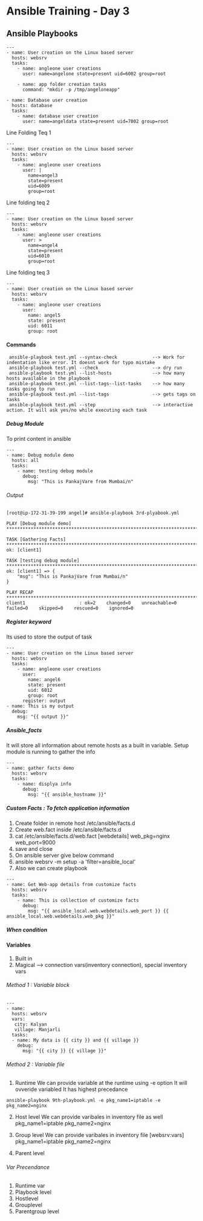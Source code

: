# Ansible Training - Day 3

## Ansible Playbooks


```console
---
- name: User creation on the Linux based server
  hosts: websrv
  tasks:
    - name: angleone user creations
      user: name=angelone state=present uid=6002 group=root

    - name: app folder creation tasks
      command: "mkdir -p /tmp/angeloneapp"

- name: Database user creation
  hosts: database
  tasks:
    - name: database user creation
      user: name=angeldata state=present uid=7002 group=root
 ```


Line Folding Teq 1
```console
---
- name: User creation on the Linux based server
  hosts: websrv
  tasks:
    - name: angleone user creations
      user: |
        name=angel3
        state=present
        uid=6009
        group=root
```

Line folding teq 2
```console
---
- name: User creation on the Linux based server
  hosts: websrv
  tasks:
    - name: angleone user creations
      user: >
        name=angel4
        state=present
        uid=6010
        group=root
```

Line folding teq 3
```console
---
- name: User creation on the Linux based server
  hosts: websrv
  tasks:
    - name: angleone user creations
      user:
        name: angel5
        state: present
        uid: 6011
        group: root
 ```
 
 
#### Commands
```console
 ansible-playbook test.yml --syntax-check             --> Work for indentation like error. It doesnt work for typo mistake
 ansible-playbook test.yml --check                    --> dry run 
 ansible-playbook test.yml --list-hosts               --> how many hosts available in the playbook
 ansible-playbook test.yml --list-tags--list-tasks    --> how many tasks going to run
 ansible-playbook test.yml --list-tags                --> gets tags on tasks
 ansible-playbook test.yml --step                     --> interactive action. It will ask yes/no while executing each task
```


##### Debug Module
To print content in ansible 
```console
---
- name: Debug module demo
  hosts: all
  tasks:
    - name: testing debug module
      debug:
        msg: "This is PankajVare from Mumbai/n"
```
###### Output
```console
[root@ip-172-31-39-199 angel]# ansible-playbook 3rd-plyabook.yml 

PLAY [Debug module demo] *********************************************************************************************************************************************************************************************

TASK [Gathering Facts] ***********************************************************************************************************************************************************************************************
ok: [client1]

TASK [testing debug module] ******************************************************************************************************************************************************************************************
ok: [client1] => {
    "msg": "This is PankajVare from Mumbai/n"
}

PLAY RECAP ***********************************************************************************************************************************************************************************************************
client1                    : ok=2    changed=0    unreachable=0    failed=0    skipped=0    rescued=0    ignored=0
```

##### Register keyword
Its used to store the output of task 

```console
---
- name: User creation on the Linux based server
  hosts: websrv
  tasks:
    - name: angleone user creations
      user:
        name: angel6
        state: present
        uid: 6012
        group: root
      register: output
- name: This is my output
  debug:
    msg: "{{ output }}"
 ```


##### Ansible_facts
It will store all information about remote hosts as a built in variable.
Setup module is running to gather the info

```console
---
- name: gather facts demo
  hosts: websrv
  tasks:
    - name: displya info
      debug:
        msg: "{{ ansible_hostname }}"
 ```

##### Custom Facts : To fetch application information
1. Create folder in remote host /etc/ansible/facts.d
2. Create web.fact inside /etc/ansible/facts.d
3. cat /etc/ansible/facts.d/web.fact
    [webdetails]
    web_pkg=nginx
    web_port=9000
4. save and close
5. On ansible server give below command 
6. ansible websrv -m setup -a 'filter=ansible_local'
7. Also we can create playbook
```console
---
- name: Get Web-app details from customize facts
  hosts: websrv
  tasks:
    - name: This is collection of customize facts
      debug:
        msg: "{{ ansible_local.web.webdetails.web_port }} {{ ansible_local.web.webdetails.web_pkg }}"
```

##### When condition


#### Variables
1. Built in
2. Magical --> connection vars(inventory connection), special inventory vars

###### Method 1 : Variable block
```console
---
- name:
  hosts: websrv
  vars:
   city: Kalyan
   village: Manjarli
  tasks:
  - name: My data is {{ city }} and {{ village }}
    debug:
      msg: "{{ city }} {{ village }}"
```

###### Method 2 : Variable file

1) Runtime
We can provide variable at the runtime using -e option
It will ovveride variabled
It has highest precedance
```console
ansible-playbook 9th-playbook.yml -e pkg_name1=iptable -e pkg_name2=nginx
```
2) Host level 
We can provide varibales in inventory file as well
pkg_name1=iptable  pkg_name2=nginx

3) Group level
We can provide varibales in inventory file
[websrv:vars]
pkg_name1=iptable
pkg_name2=nginx

4) Parent level

###### Var Precendance 
1. Runtime var
2. Playbook level
3. Hostlevel
4. Grouplevel
5. Parentgroup level
